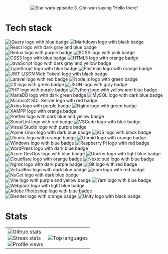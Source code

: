 <p align="center">
<img src="https://media0.giphy.com/media/xTiIzJSKB4l7xTouE8/200.gif" alt="Star wars episode 3, Obi-wan saying 'Hello there'" />
</p>

# Tech stack
<div>
<!-- ## Development tools -->
<!-- ### Frontend -->
<img src="https://img.shields.io/badge/jQuery-0769AD?style=for-the-badge&logo=jquery&logoColor=white" alt="jQuery logo with blue badge">
<img src="https://img.shields.io/badge/Markdown-000000?style=for-the-badge&logo=markdown&logoColor=white" alt="Markdown logo with black badge">
<img src="https://img.shields.io/badge/React-20232A?style=for-the-badge&logo=react&logoColor=61DAFB" alt="React logo with dark gray and blue badge">
<img src="https://img.shields.io/badge/Redux-593D88?style=for-the-badge&logo=redux&logoColor=white" alt="Redux logo with purple badge">
<img src="https://img.shields.io/badge/Scss-CC6699?style=for-the-badge&logo=sass&logoColor=white" alt="SCSS logo with pink badge">
<img src="https://img.shields.io/badge/CSS3-1572B6?style=for-the-badge&logo=css3&logoColor=white" alt="CSS3 logo with blue badge">
<img src="https://img.shields.io/badge/HTML5-E34F26?style=for-the-badge&logo=html5&logoColor=white" alt="HTML5 logo with orange badge">
<img src="https://img.shields.io/badge/JavaScript-323330?style=for-the-badge&logo=javascript&logoColor=F7DF1E" alt="JavaScript logo with dark gray and yellow badge">
<img src="https://img.shields.io/badge/TypeScript-007ACC?style=for-the-badge&logo=typescript&logoColor=white" alt="TypeScript logo with blue badge">
<!-- ### Backend -->
<img src="https://img.shields.io/badge/Postman-FF6C37?style=for-the-badge&logo=Postman&logoColor=white" alt="Postman logo with orange badge">
<img src="https://img.shields.io/badge/JWT-000000?style=for-the-badge&logo=JSON%20web%20tokens&logoColor=white" alt="JWT (JSON Web Token) logo with black badge">
<img src="https://img.shields.io/badge/Laravel-FF2D20?style=for-the-badge&logo=laravel&logoColor=white" alt="Laravel logo with red badge">
<img src="https://img.shields.io/badge/Node%20js-339933?style=for-the-badge&logo=nodedotjs&logoColor=white" alt="Node.js logo with green badge">
<img src="https://img.shields.io/badge/C%23-239120?style=for-the-badge&logo=csharp&logoColor=white" alt="C# logo with green badge">
<img src="https://img.shields.io/badge/json-5E5C5C?style=for-the-badge&logo=json&logoColor=white" alt="JSON logo with gray badge">
<img src="https://img.shields.io/badge/PHP-777BB4?style=for-the-badge&logo=php&logoColor=white" alt="PHP logo with purple badge">
<img src="https://img.shields.io/badge/Python-FFD43B?style=for-the-badge&logo=python&logoColor=blue" alt="Python logo with yellow and blue badge">
<!-- ### Databases -->
<img src="https://img.shields.io/badge/MariaDB-003545?style=for-the-badge&logo=mariadb&logoColor=white" alt="MariaDB logo with dark green badge">
<img src="https://img.shields.io/badge/MySQL-005C84?style=for-the-badge&logo=mysql&logoColor=white" alt="MySQL logo with dark blue badge">
<img src="https://img.shields.io/badge/Microsoft%20SQL%20Server-CC2927?style=for-the-badge&logo=microsoft%20sql%20server&logoColor=white" alt="Microsoft SQL Server logo with red badge">
<!-- ### Full-stack -->
<img src="https://img.shields.io/badge/axios-671ddf?&style=for-the-badge&logo=axios&logoColor=white" alt="Axios logo with purple badge">
<!-- ### Web servers -->
<img src="https://img.shields.io/badge/Nginx-009639?style=for-the-badge&logo=nginx&logoColor=white" alt="Nginx logo with green badge">
<img src="https://img.shields.io/badge/Xampp-F37623?style=for-the-badge&logo=xampp&logoColor=white" alt="XAMPP logo with orange badge">
<!-- ### Quality control -->
<img src="https://img.shields.io/badge/prettier-1A2C34?style=for-the-badge&logo=prettier&logoColor=F7BA3E" alt="Prettier logo with dark blue and yellow badge">
<img src="https://img.shields.io/badge/SonarLint-CB2029?style=for-the-badge&logo=sonarlint&logoColor=white" alt="SonarLint logo with red badge">
<!-- ### IDE -->
<img src="https://img.shields.io/badge/VSCode-0078D4?style=for-the-badge&logo=visual%20studio%20code&logoColor=white" alt="VSCode logo with blue badge">
<img src="https://img.shields.io/badge/Visual_Studio-5C2D91?style=for-the-badge&logo=visual%20studio&logoColor=white" alt="Visual Studio logo with purple badge">
<!-- ## OS -->
<img src="https://img.shields.io/badge/Alpine_Linux-0D597F?style=for-the-badge&logo=alpine-linux&logoColor=white" alt="Alpine Linux logo with dark blue badge">
<img src="https://img.shields.io/badge/iOS-000000?style=for-the-badge&logo=ios&logoColor=white" alt="iOS logo with black badge">
<img src="https://img.shields.io/badge/Ubuntu-E95420?style=for-the-badge&logo=ubuntu&logoColor=white" alt="Ubuntu logo with orange badge">
<img src="https://img.shields.io/badge/Unraid-F15A2C?style=for-the-badge&logo=unraid&logoColor=white" alt="Unraid logo with orange badge">
<img src="https://img.shields.io/badge/Windows-0078D6?style=for-the-badge&logo=windows&logoColor=white" alt="Windows logo with blue badge">
<img src="https://img.shields.io/badge/Raspberry%20Pi-A22846?style=for-the-badge&logo=Raspberry%20Pi&logoColor=white" alt="Raspberry Pi logo with red badge">
<!-- ## Other experience -->
<!-- ### Content management systems (CMS) -->
<img src="https://img.shields.io/badge/Wordpress-21759B?style=for-the-badge&logo=wordpress&logoColor=white" alt="WordPress logo with dark blue badge">
<!-- ### DevOps & Cloud -->
<img src="https://img.shields.io/badge/Azure_DevOps-0078D7?style=for-the-badge&logo=azure-devops&logoColor=white" alt="Azure DevOps logo with blue badge">
<img src="https://img.shields.io/badge/Docker-2CA5E0?style=for-the-badge&logo=docker&logoColor=white" alt="Docker logo with light blue badge">
<img src="https://img.shields.io/badge/Cloudflare-F38020?style=for-the-badge&logo=Cloudflare&logoColor=white" alt="Cloudflare logo with orange badge">
<img src="https://img.shields.io/badge/Nextcloud-0082C9?style=for-the-badge&logo=Nextcloud&logoColor=white" alt="Nextcloud logo with blue badge">
<img src="https://img.shields.io/badge/ngrok-140648?style=for-the-badge&logo=Ngrok&logoColor=white" alt="Ngrok logo with dark purple badge">
<img src="https://img.shields.io/badge/GIT-E44C30?style=for-the-badge&logo=git&logoColor=white" alt="Git logo with red badge">
<img src="https://img.shields.io/badge/VirtualBox-21416b?style=for-the-badge&logo=VirtualBox&logoColor=white" alt="VirtualBox logo with dark blue badge">
<!-- ### Build tools -->
<img src="https://img.shields.io/badge/npm-CB3837?style=for-the-badge&logo=npm&logoColor=white" alt="npm logo with red badge">
<img src="https://img.shields.io/badge/NuGet-004880?style=for-the-badge&logo=nuget&logoColor=white" alt="NuGet logo with dark blue badge">
<img src="https://img.shields.io/badge/Vite-B73BFE?style=for-the-badge&logo=vite&logoColor=FFD62E" alt="Vite logo with purple and yellow badge">
<img src="https://img.shields.io/badge/Yarn-2C8EBB?style=for-the-badge&logo=yarn&logoColor=white" alt="Yarn logo with blue badge">
<img src="https://img.shields.io/badge/Webpack-8DD6F9?style=for-the-badge&logo=Webpack&logoColor=white" alt="Webpack logo with light blue badge">
<!-- ### Multimedia -->
<img src="https://img.shields.io/badge/Adobe%20Photoshop-31A8FF?style=for-the-badge&logo=Adobe%20Photoshop&logoColor=black" alt="Adobe Photoshop logo with blue badge">
<img src="https://img.shields.io/badge/blender-%23F5792A.svg?style=for-the-badge&logo=blender&logoColor=white" alt="Blender logo with orange badge">
<img src="https://img.shields.io/badge/Unity-100000?style=for-the-badge&logo=unity&logoColor=white" alt="Unity logo with black badge">
</div>

# Stats
<table>
  <tr>
    <td style="border: none;">
      <img src="https://github-readme-stats.vercel.app/api?username=magnushlund&show_icons=true&theme=tokyonight&custom_title=Github%20stats" alt="Github stats">
      <br>
      <img src="https://streak-stats.demolab.com/?user=MagnusHLund&theme=dark" alt="Streak stats">
      <br>
      <img src="https://visitcount.itsvg.in/api?id=MagnusHLund&label=Profile%20Views&color=12&icon=0&pretty=false" alt="Profile views">
    </td>
    <td style="border: none;">
      <img src="https://github-readme-stats.vercel.app/api/top-langs/?username=magnushlund&langs_count=8&theme=tokyonight" alt="Top languages">
    </td>
  </tr>
</table>



